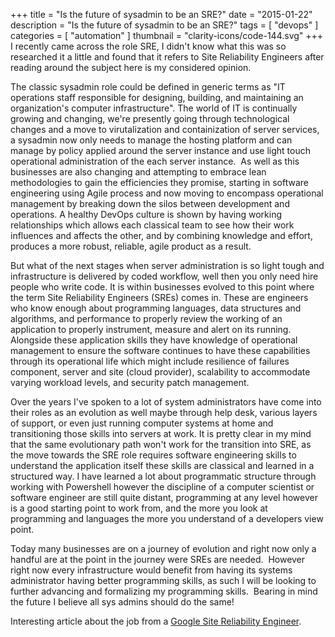 +++
title = "Is the future of sysadmin to be an SRE?"
date = "2015-01-22"
description = "Is the future of sysadmin to be an SRE?"
tags = [
    "devops"
]
categories = [
    "automation"
]
thumbnail = "clarity-icons/code-144.svg"
+++
I recently came across the role SRE, I didn't know what this was so researched it a little and found that it refers to Site Reliability Engineers after reading around the subject here is my considered opinion.

The classic sysadmin role could be defined in generic terms as "IT operations staff responsible for designing, building, and maintaining an organization's computer infrastructure". The world of IT is continually growing and changing, we're presently going through technological changes and a move to virutalization and containization of server services, a sysadmin now only needs to manage the hosting platform and can manage by policy applied around the server instance and use light touch operational administration of the each server instance.  As well as this businesses are also changing and attempting to embrace lean methodologies to gain the efficiencies they promise, starting in software engineering using Agile process and now moving to encompass operational management by breaking down the silos between development and operations. A healthy DevOps culture is shown by having working relationships which allows each classical team to see how their work influences and affects the other, and by combining knowledge and effort, produces a more robust, reliable, agile product as a result.

But what of the next stages when server administration is so light tough and infrastructure is delivered by coded workflow, well then you only need hire people who write code. It is within businesses evolved to this point where the term Site Reliability Engineers (SREs) comes in. These are engineers who know enough about programming languages, data structures and algorithms, and performance to properly review the working of an application to properly instrument, measure and alert on its running. Alongside these application skills they have knowledge of operational management to ensure the software continues to have these capabilities through its operational life which might include resilience of failures component, server and site (cloud provider), scalability to accommodate varying workload levels, and security patch management.

Over the years I've spoken to a lot of system administrators have come into their roles as an evolution as well maybe through help desk, various layers of support, or even just running computer systems at home and transitioning those skills into servers at work. It is pretty clear in my mind that the same evolutionary path won't work for the transition into SRE, as the move towards the SRE role requires software engineering skills to understand the application itself these skills are classical and learned in a structured way. I have learned a lot about programmatic structure through working with Powershell however the discipline of a computer scientist or software engineer are still quite distant, programming at any level however is a good starting point to work from, and the more you look at programming and languages the more you understand of a developers view point.

Today many businesses are on a journey of evolution and right now only a handful are at the point in the journey were SREs are needed.  However right now every infrastructure would benefit from having its systems administrator having better programming skills, as such I will be looking to further advancing and formalizing my programming skills.  Bearing in mind the future I believe all sys admins should do the same!

Interesting article about the job from a [Google Site Reliability Engineer]("http://googleforstudents.blogspot.co.uk/2012/06/site-reliability-engineers-worlds-most.html).